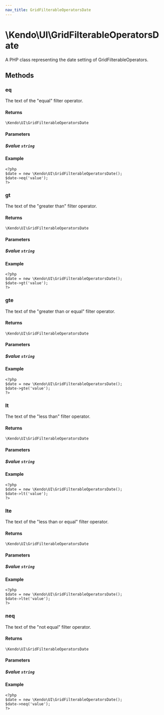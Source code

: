 ```yaml
---
nav_title: GridFilterableOperatorsDate
---
```


# \Kendo\UI\GridFilterableOperatorsDate

A PHP class representing the date setting of GridFilterableOperators.


## Methods

### eq
The text of the "equal" filter operator.

#### Returns
`\Kendo\UI\GridFilterableOperatorsDate`

#### Parameters

##### $value `string`



#### Example 
    <?php
    $date = new \Kendo\UI\GridFilterableOperatorsDate();
    $date->eq('value');
    ?>

### gt
The text of the "greater than" filter operator.

#### Returns
`\Kendo\UI\GridFilterableOperatorsDate`

#### Parameters

##### $value `string`



#### Example 
    <?php
    $date = new \Kendo\UI\GridFilterableOperatorsDate();
    $date->gt('value');
    ?>

### gte
The text of the "greater than or equal" filter operator.

#### Returns
`\Kendo\UI\GridFilterableOperatorsDate`

#### Parameters

##### $value `string`



#### Example 
    <?php
    $date = new \Kendo\UI\GridFilterableOperatorsDate();
    $date->gte('value');
    ?>

### lt
The text of the "less than" filter operator.

#### Returns
`\Kendo\UI\GridFilterableOperatorsDate`

#### Parameters

##### $value `string`



#### Example 
    <?php
    $date = new \Kendo\UI\GridFilterableOperatorsDate();
    $date->lt('value');
    ?>

### lte
The text of the "less than or equal" filter operator.

#### Returns
`\Kendo\UI\GridFilterableOperatorsDate`

#### Parameters

##### $value `string`



#### Example 
    <?php
    $date = new \Kendo\UI\GridFilterableOperatorsDate();
    $date->lte('value');
    ?>

### neq
The text of the "not equal" filter operator.

#### Returns
`\Kendo\UI\GridFilterableOperatorsDate`

#### Parameters

##### $value `string`



#### Example 
    <?php
    $date = new \Kendo\UI\GridFilterableOperatorsDate();
    $date->neq('value');
    ?>

